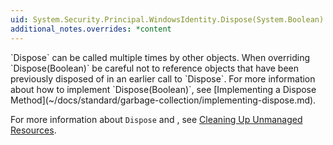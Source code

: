 ```yaml
---
uid: System.Security.Principal.WindowsIdentity.Dispose(System.Boolean)
additional_notes.overrides: *content
---
```


<p>
      `Dispose` can be called multiple times by other objects. When overriding `Dispose(Boolean)` be careful not to reference objects that have been previously disposed of in an earlier call to `Dispose`. For more information about how to implement `Dispose(Boolean)`, see [Implementing a Dispose Method](~/docs/standard/garbage-collection/implementing-dispose.md).  
  
 For more information about `Dispose` and <xref href="System.Object.Finalize"></xref>, see [Cleaning Up Unmanaged Resources](~/docs/standard/garbage-collection/unmanaged.md).</p>


